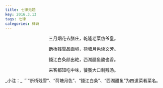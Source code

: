 ```yaml
---
title: 七律无题
key: 2016.3.13
tags: 七律
categories: 律诗
---
```


<p align="center">三月烟花去膳庄，乾隆老菜仿爷皇。
</p>
<p align="center">断桥残雪品画境，荷塘月色读文芳。
</p>
<p align="center">錢江白条颜出艳，西湖醋鱼酸也香。
</p>
<p align="center">来客都知吃中味，饕餮大口剩残汤。
</p>
_小注：_
```“断桥残雪”、“荷塘月色”、“錢江白条”、“西湖醋鱼”为四道菜肴菜名。

```
